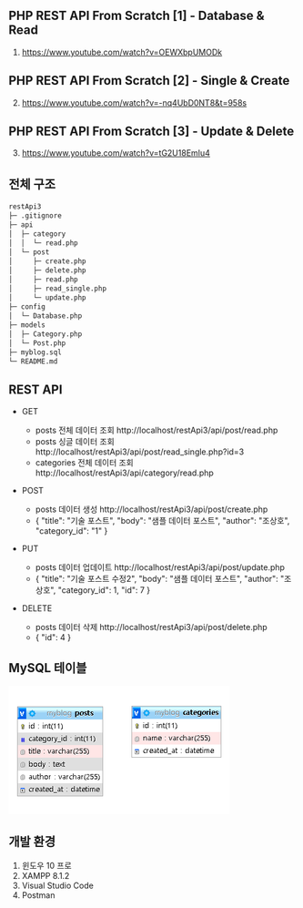 ## PHP REST API From Scratch [1] - Database & Read

1. <https://www.youtube.com/watch?v=OEWXbpUMODk>

## PHP REST API From Scratch [2] - Single & Create

2. <https://www.youtube.com/watch?v=-nq4UbD0NT8&t=958s>

## PHP REST API From Scratch [3] - Update & Delete

3. <https://www.youtube.com/watch?v=tG2U18EmIu4>

## 전체 구조

```
restApi3
├─ .gitignore
├─ api
│  ├─ category
│  │  └─ read.php
│  └─ post
│     ├─ create.php
│     ├─ delete.php
│     ├─ read.php
│     ├─ read_single.php
│     └─ update.php
├─ config
│  └─ Database.php
├─ models
│  ├─ Category.php
│  └─ Post.php
├─ myblog.sql
└─ README.md
```

## REST API
- GET
  - posts 전체 데이터 조회
    http://localhost/restApi3/api/post/read.php
  - posts 싱글 데이터 조회
    http://localhost/restApi3/api/post/read_single.php?id=3
  - categories 전체 데이터 조회
    http://localhost/restApi3/api/category/read.php

- POST
  - posts 데이터 생성
    http://localhost/restApi3/api/post/create.php
  - {
    "title": "기술 포스트",
    "body": "샘플 데이터 포스트",
    "author": "조상호",
    "category_id": "1"
    }

- PUT
  - posts 데이터 업데이트
    http://localhost/restApi3/api/post/update.php
  - {
    "title": "기술 포스트 수정2",
    "body": "샘플 데이터 포스트",
    "author": "조상호",
    "category_id": 1,
    "id": 7
    }

- DELETE
  - posts 데이터 삭제
    http://localhost/restApi3/api/post/delete.php
  - {
    "id": 4
    }

## MySQL 테이블
![sql](sql.png)

## 개발 환경
1. 윈도우 10 프로
2. XAMPP 8.1.2
3. Visual Studio Code
4. Postman
